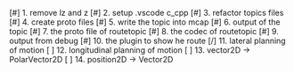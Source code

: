 [#] 1. remove lz and z
[#] 2. setup .vscode c_cpp
[#] 3. refactor topics files
[#] 4. create proto files
[#] 5. write the topic into mcap
[#] 6. output of the topic
[#] 7. the proto file of routetopic
[#] 8. the codec of routetopic
[#] 9. output from debug
[#] 10. the plugin to show he route
[/] 11. lateral planning of motion
[ ] 12. longitudinal planning of motion
[ ] 13. vector2D -> PolarVector2D
[ ] 14. position2D -> Vector2D






